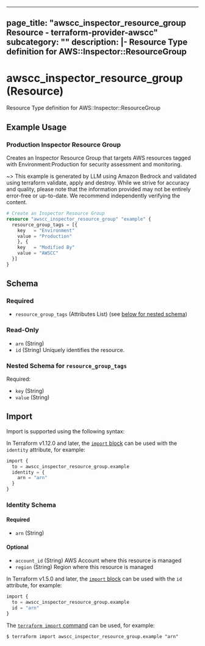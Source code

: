 
---
page_title: "awscc_inspector_resource_group Resource - terraform-provider-awscc"
subcategory: ""
description: |-
  Resource Type definition for AWS::Inspector::ResourceGroup
---

# awscc_inspector_resource_group (Resource)

Resource Type definition for AWS::Inspector::ResourceGroup

## Example Usage

### Production Inspector Resource Group

Creates an Inspector Resource Group that targets AWS resources tagged with Environment:Production for security assessment and monitoring.

~> This example is generated by LLM using Amazon Bedrock and validated using terraform validate, apply and destroy. While we strive for accuracy and quality, please note that the information provided may not be entirely error-free or up-to-date. We recommend independently verifying the content.

```terraform
# Create an Inspector Resource Group
resource "awscc_inspector_resource_group" "example" {
  resource_group_tags = [{
    key   = "Environment"
    value = "Production"
    }, {
    key   = "Modified By"
    value = "AWSCC"
  }]
}
```

<!-- schema generated by tfplugindocs -->
## Schema

### Required

- `resource_group_tags` (Attributes List) (see [below for nested schema](#nestedatt--resource_group_tags))

### Read-Only

- `arn` (String)
- `id` (String) Uniquely identifies the resource.

<a id="nestedatt--resource_group_tags"></a>
### Nested Schema for `resource_group_tags`

Required:

- `key` (String)
- `value` (String)

## Import

Import is supported using the following syntax:

In Terraform v1.12.0 and later, the [`import` block](https://developer.hashicorp.com/terraform/language/import) can be used with the `identity` attribute, for example:

```terraform
import {
  to = awscc_inspector_resource_group.example
  identity = {
    arn = "arn"
  }
}
```

<!-- schema generated by tfplugindocs -->
### Identity Schema

#### Required

- `arn` (String)

#### Optional

- `account_id` (String) AWS Account where this resource is managed
- `region` (String) Region where this resource is managed

In Terraform v1.5.0 and later, the [`import` block](https://developer.hashicorp.com/terraform/language/import) can be used with the `id` attribute, for example:

```terraform
import {
  to = awscc_inspector_resource_group.example
  id = "arn"
}
```

The [`terraform import` command](https://developer.hashicorp.com/terraform/cli/commands/import) can be used, for example:

```shell
$ terraform import awscc_inspector_resource_group.example "arn"
```
